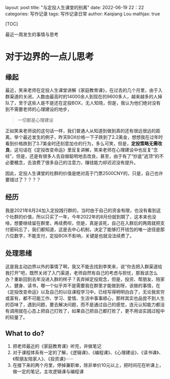 layout: post
title:  "与定投人生课堂的别离"
date:   2022-06-19 22：22
categories: 写作记录
tags: 写作记录日常 
author: Kaiqiang Lou
mathjax: true



[TOC]









最近一周发生的事情与思考

# 对于边界的一点儿思考

## 缘起

最近，笑来老师在定投人生课堂讲解《家庭教育课》，在过去的几个月里，由于入群渠道的关闭，人数由最高时的14000余人到现在的9600多人，越来越多的人掉队了，至于这些人是不是还在定投BOX，无人知晓，但是，我认为他们绝对没有到不需要老师的心理建设的地步，

> 一切都是心理建设

正如笑来老师说的这句话一样，我们普通人从知道到做到真的还有很远很远的距离，举个最近发生的例子，昨天BOX价格一下子跌到了2.2美金，想想我在过年时看到价格跌到了3.7美金时还刻意加仓的行为，多么可笑，但是，**定投策略无需改良**，这句话在《定投改变命运》里反复讲解，笑来老师在心理建设中也反复“念经”，但是，还是有很多人去自做聪明地去改良，甚至，由于有了“抄底”逃顶“的不必要概念，去浪费了很多自己的注意力，赚钱能力却迟迟没有提升。

因此，定投人生课堂的社群的价值是绝对高于门票2500CNY的，只是，自己也许要错过了？？？？

## 经历

我是2021年8月24加入定投践行群的，当时由于自己的资金有限，也没有看到这个社群的价值，所以只买了一年，今年2022年的8月份就到期了，这本来也没啥，想要继续留在群里，再续费呗，但是，真是该死，自己在入群后的两周就把支付密码忘了，我们都知道，这是去中心机制，决定了能够打开钱包的唯一途径是那六位数字，不能支付，定投BOX不影响，关键是也就没法续费了。

## 处理思绪

这是我主动边界以外的事情了啊，我又不能去找到李笑来，说“你去把入群渠道给我打开”吧，既然关闭了入门渠道，老师自然有自己的考虑与担忧，那我该怎么办？重新回到去年没进入群的样子？丢弃掉定投观念，但是，投资、帮朋友、陪家人、健身、读书，哪一个似乎并不是需要我在群里才能做到呀，该做的事情，在《定投改变命运》以及自己的以往课程学习中，已经写得明明白白了，无论我贫穷或富有，都不可能工作、学习、爱情、生活中事事顺心，那样其实也品尝不到人生的百味了，遇到问题，要去解决问题，而不是通过自己的感觉，连元认知能力都没有调用就在心态上把自己打败了，如果自己把自己都打败了，更不用谈实践过程中的较量了。

## What to do?

1. 把老师最近的《家庭教育课》听完，并做笔记
2. 对于课程体系有一定的了解，《逻辑课》、《编程课》、《心理建设》、《读书课》、《帮朋友陪家人》、《投资课》······
3. 在接下来的两个月里，停掉兼职单，除非单价10元以上，把时间花在听课上，做一定的笔记，主攻逻辑课与编程课